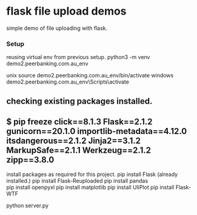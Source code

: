 # flask file upload demos   

simple demo of file uploading with flask.  

### Setup  

reusing virtual env from previous setup.
python3 -m venv demo2.peerbanking.com.au_env

unix
source demo2.peerbanking.com.au_env/bin/activate
windows
demo2.peerbanking.com.au_env\Scripts\activate

checking existing packages installed.
---------------------------
$ pip freeze
click==8.1.3
Flask==2.1.2
gunicorn==20.1.0
importlib-metadata==4.12.0
itsdangerous==2.1.2
Jinja2==3.1.2
MarkupSafe==2.1.1
Werkzeug==2.1.2
zipp==3.8.0
---------------------------

install packages as required for this project.
pip install Flask  (already installed.)
pip install Flask-Reuploaded
pip install pandas   
pip install openpyxl
pip install matplotlib
pip install UliPlot
pip install Flask-WTF

python server.py  
